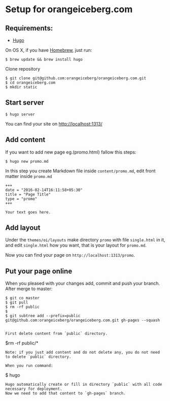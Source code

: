 # Setup for orangeiceberg.com

## Requirements:

* [Hugo](https://gohugo.io/)

On OS X, if you have [Homebrew](http://brew.sh/), just run:

```
$ brew update && brew install hugo
```

Clone repository

```
$ git clone git@github.com:orangeiceberg/orangeiceberg.com.git
$ cd orangeiceberg.com
$ mkdir static
```
## Start server

```
$ hugo server
```
You can find your site on [http://localhost:1313/](http://localhost:1313/)

## Add content

If you want to add new page eg.(promo.html) fallow this steps:

```
$ hugo new promo.md
```
In this step you create Markdown file inside `content/promo.md`,
edit front matter inside `promo.md`

```
+++
date = "2016-02-14T16:11:58+05:30"
title = "Page Title"
type = "promo"
+++

Your text goes here.
```

## Add layout

Under the `themes/oi/layouts` make directory `promo` with file `single.html` in it, and edit `single.html` how you want, that is your layout for `promo.md`.

Now you can find your page on `http://localhost:1313/promo`.

## Put your page online

When you pleased with your changes add, commit and push your branch. After merge to master:

```
$ git co master
$ git pull
$ rm -rf public
$
$ git subtree add --prefix=public git@github.com:orangeiceberg/orangeiceberg.com.git gh-pages --squash


First delete content from `public` directory.

```
$rm -rf public/*
```
Note: if you just add content and do not delete any, you do not need to delete `public` directory.

When you run command:

```
$ hugo
```
Hugo automatically create or fill in directory `public` with all code necessary for deployment.
Now we need to add that content to `gh-pages` branch.


